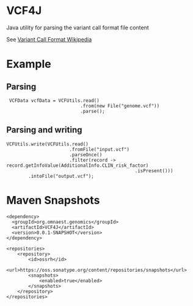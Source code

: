 # VCF4J

Java utility for parsing the variant call format file content

See [Variant Call Format Wikipedia](https://en.wikipedia.org/wiki/Variant_Call_Format)

# Example
## Parsing

     VCFData vcfData = VCFUtils.read()
                               .from(new File("genome.vcf"))
                               .parse();

## Parsing and writing

    VCFUtils.write(VCFUtils.read()
                           .fromFile("input.vcf")
                           .parseOnce()
                           .filter(record -> record.getInfoValue(AdditionalInfo.CLIN_risk_factor)
                                                   .isPresent()))
            .intoFile("output.vcf");
            
# Maven Snapshots

    <dependency>
      <groupId>org.omnaest.genomics</groupId>
      <artifactId>VCF4J</artifactId>
      <version>0.0.1-SNAPSHOT</version>
    </dependency>
    
    <repositories>
        <repository>
            <id>ossrh</id>
            <url>https://oss.sonatype.org/content/repositories/snapshots</url>
            <snapshots>
                <enabled>true</enabled>
            </snapshots>
        </repository>
    </repositories>